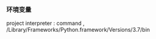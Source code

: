 ### 环境变量
project interpreter   :  command ,  
/Library/Frameworks/Python.framework/Versions/3.7/bin   
